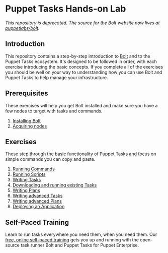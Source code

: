 # Puppet Tasks Hands-on Lab

*This repository is deprecated. The source for the Bolt website now lives at [puppetlabs/bolt](https://github.com/puppetlabs/bolt/tree/master/docs).*

## Introduction

This repository contains a step-by-step introduction to [Bolt](https://github.com/puppetlabs/bolt) and to the Puppet Tasks ecosystem. It's designed to be followed in order, with each exercise introducing the basic concepts. If you complete all of the exercises you should be well on your way to understanding how you can use Bolt and Puppet Tasks to help manage your infrastructure.  

## Prerequisites

These exercises will help you get Bolt installed and make sure you have a few nodes to target with tasks and commands. 

1. [Installing Bolt](01-installing-bolt)
1. [Acquiring nodes](02-acquiring-nodes)

## Exercises

These step through the basic functionality of Puppet Tasks and focus on simple commands you can copy and paste.

1. [Running Commands](03-running-commands)
1. [Running Scripts](04-running-scripts)
1. [Writing Tasks](05-writing-tasks)
1. [Downloading and running existing Tasks](06-downloading-and-running-existing-tasks)
1. [Writing Plans](07-writing-plans)
1. [Writing advanced Tasks](08-writing-advanced-tasks)
1. [Writing advanced Plans](09-writing-advanced-plans)
1. [Deploying an Application](10-deploying-an-application)

## Self-Paced Training

Learn to run tasks everywhere you need them, when you need them. Our [free, online self-paced training](https://learn.puppet.com/course/puppet-orchestration-bolt-and-tasks) gets you up and running with the open-source task runner Bolt and Puppet Tasks for Puppet Enterprise.
